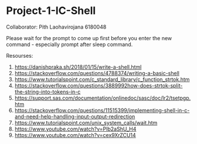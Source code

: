 # Project-1-IC-Shell

Collaborator: Pith Laohavirojana 6180048 

Please wait for the prompt to come up first before you enter the new command - especially prompt after sleep command. 

Resourses: 
1. https://danishpraka.sh/2018/01/15/write-a-shell.html 
2. https://stackoverflow.com/questions/4788374/writing-a-basic-shell
3. https://www.tutorialspoint.com/c_standard_library/c_function_strtok.htm 
4. https://stackoverflow.com/questions/3889992how-does-strtok-split-the-string-into-tokens-in-c
5. https://support.sas.com/documentation/onlinedoc/sasc/doc/lr2/tsetpgp.htm 
6. https://stackoverflow.com/questions/11515399/implementing-shell-in-c-and-need-help-handling-input-output-redirection 
7. https://www.tutorialspoint.com/unix_system_calls/wait.htm 
8. https://www.youtube.com/watch?v=PIb2aShU_H4
9. https://www.youtube.com/watch?v=cex9XrZCU14 

